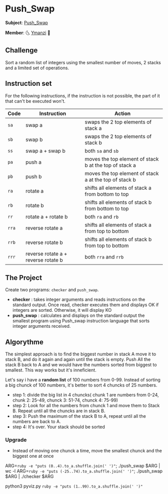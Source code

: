 # Push_Swap

**Subject**: [Push_Swap](https://cdn.intra.42.fr/pdf/pdf/20315/en.subject.pdf)

**Member**: :last_quarter_moon_with_face: [Ymanzi](https://github.com/ymanzi) :first_quarter_moon_with_face:

## Challenge
Sort a random list of integers using the smallest number of moves, 2 stacks and a limited set of operations.

## Instruction set
For the following instructions, if the instruction is not possible, the part of
it that can't be executed won't.

Code    | Instruction           | Action
--------|-----------------------|----------------------------------------------
`sa`    | swap a                | swaps the 2 top elements of stack a
`sb`    | swap b                | swaps the 2 top elements of stack b
`ss`    | swap a + swap b       | both `sa` and `sb`
`pa`    | push a                | moves the top element of stack b at the top of stack a
`pb`    | push b                | moves the top element of stack a at the top of stack b
`ra`    | rotate a              | shifts all elements of stack a from bottom to top
`rb`    | rotate b              | shifts all elements of stack b from bottom to top
`rr`    | rotate a + rotate b   | both `ra` and `rb`
`rra`   | reverse rotate a      | shifts all elements of stack a from top to bottom
`rrb`   | reverse rotate b      | shifts all elements of stack b from top to bottom
`rrr`   | reverse rotate a + reverse rotate b   | both `rra` and `rrb`


## The Project
Create two programs: ``checker`` and ``push_swap``.

* **checker** : takes integer arguments and reads instructions on the standard output. Once read, checker executes them and displays OK if integers are sorted. Otherwise, it will display KO
* **push_swap** : calculates and displays on the standard output the smallest program using Push_swap instruction language that sorts integer arguments received.

## Algorythme

The simplest approach is to find the biggest number in stack A move it to stack B, and do it again and again until the stack is empty. Push All the stack B back to A and we would have the numbers sorted from biggest to smallest. This way works but it's inneficient.

Let's say i have a **random list** of 100 numbers from 0-99. Instead of sorting a big chunck of 100 numbers, it's better to sort 4 chuncks of 25 numbers.
* step 1: divide the big list in 4 chuncks( chunk 1 are numbers from 0-24, chunk 2: 25-49, chunck 3: 51-74, chunck 4: 75-99)
* step 2: Look for all the numbers from chunck 1 and move them to Stack B. Repeat until all the chuncks are in stack B.
* step 3: Push the maximum of the stack B to A, repeat until all the numbers are back to A.
* step 4: It's over. Your stack should be sorted

### Upgrade
* Instead of moving one chunck a time, move the smallest chunck and the biggest one at once



ARG=`ruby -e "puts (0..4).to_a.shuffle.join(' ')"`; ./push_swap $ARG | wc -l
ARG=`ruby -e "puts (-25..74).to_a.shuffle.join(' ')"`; ./push_swap $ARG | ./checker $ARG

python3 pyviz.py `ruby -e "puts (1..99).to_a.shuffle.join(' ')"`
